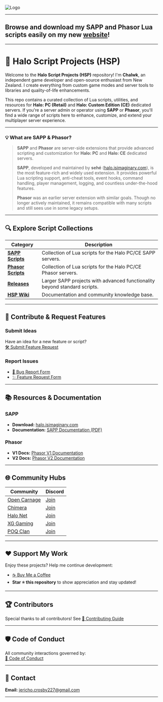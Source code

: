 ![Logo](https://i.imgur.com/t0W5aJe.png)

---

## Browse and download my **SAPP** and **Phasor** Lua scripts easily on my new [website](https://chalwk.github.io/website/hsp-repo/main.html)!

---

# 👾 Halo Script Projects (HSP)

Welcome to the **Halo Script Projects (HSP)** repository! I'm **Chalwk**, an independent game developer and open-source enthusiast from New Zealand. I create everything from custom game modes and server tools to libraries and quality-of-life enhancements.

This repo contains a curated collection of Lua scripts, utilities, and resources for **Halo: PC (Retail)** and **Halo: Custom Edition (CE)** dedicated servers. If you're a server admin or operator using **SAPP** or **Phasor**, you'll find a wide range of scripts here to enhance, customize, and extend your multiplayer server experience.

---

### **💡 What are SAPP & Phasor?**

> **SAPP** and **Phasor** are server-side extensions that provide advanced scripting and customization for **Halo: PC** and **Halo: CE** dedicated servers.
>
> **SAPP**, developed and maintained by **sehé** ([halo.isimaginary.com](http://halo.isimaginary.com)), is the most feature-rich and widely used extension. It provides powerful Lua scripting support, anti-cheat tools, event hooks, command handling, player management, logging, and countless under-the-hood features.
>
> **Phasor** was an earlier server extension with similar goals. Though no longer actively maintained, it remains compatible with many scripts and still sees use in some legacy setups.

---

## 🔍 Explore Script Collections
| **Category**                                                                                      | **Description**                                                           |
|---------------------------------------------------------------------------------------------------|---------------------------------------------------------------------------|
| [**SAPP Scripts**](https://github.com/Chalwk/HALO-SCRIPT-PROJECTS/tree/master/SAPP%20SCRIPTS)     | Collection of Lua scripts for the Halo PC/CE SAPP servers.                |
| [**Phasor Scripts**](https://github.com/Chalwk/HALO-SCRIPT-PROJECTS/tree/master/PHASOR%20SCRIPTS) | Collection of Lua scripts for the Halo PC/CE Phasor servers.              |
| [**Releases**](https://github.com/Chalwk/HALO-SCRIPT-PROJECTS/releases)                           | Larger SAPP projects with advanced functionality beyond standard scripts. |
| [**HSP Wiki**](https://github.com/Chalwk/HALO-SCRIPT-PROJECTS/wiki)                               | Documentation and community knowledge base.                               |

---

## 💬 Contribute & Request Features
### **Submit Ideas**
Have an idea for a new feature or script?  
[🛠️ Submit Feature Request](https://github.com/Chalwk/HALO-SCRIPT-PROJECTS/issues/new?template=FEATURE_REQUEST.yaml)

### **Report Issues**
- [🐞 Bug Report Form](https://github.com/Chalwk/HALO-SCRIPT-PROJECTS/issues/new?assignees=Chalwk&labels=Bug%2CNeeds+Triage&projects=&template=BUG_REPORT.yaml&title=%5BBUG%5D+%3Ctitle%3E)
- [✨ Feature Request Form](https://github.com/Chalwk/HALO-SCRIPT-PROJECTS/issues/new?assignees=Chalwk&labels=Feature%2CNeeds+Review&projects=&template=FEATURE_REQUEST.yaml&title=%5BFEATURE%5D+%3Ctitle%3E)

---

## 📚 Resources & Documentation
### **SAPP**
- **Download:** [halo.isimaginary.com](http://halo.isimaginary.com)
- **Documentation:** [SAPP Documentation (PDF)](http://halo.isimaginary.com/SAPP%20Documentation%20Revision%202.5.pdf)

### **Phasor**
- **V1 Docs:** [Phasor V1 Documentation](http://phasor.halonet.net/archive/docs/05x.html)
- **V2 Docs:** [Phasor V2 Documentation](http://phasor.halonet.net/archive/docs/200.html)

---

## 🌐 Community Hubs
| **Community**                                                                                      | **Discord**                                |
|----------------------------------------------------------------------------------------------------|--------------------------------------------|
| [Open Carnage](https://opencarnage.net)                                                            | [Join](https://discord.gg/2pf3Yjb)         |
| [Chimera](https://opencarnage.net/index.php?/topic/6916-chimera-download-source-code-and-discord/) | [Join](https://discord.gg/ZwQeBE2)         |
| [Halo Net](https://opencarnage.net)                                                                | [Join](https://discord.gg/sbSwAR8)         |
| [XG Gaming](https://www.xgclan.com)                                                                | [Join](https://discord.gg/djqM24x8)        |
| [POQ Clan](http://poqclan.com/)                                                                    | [Join](https://discord.com/invite/pTsKsEm) |

---

## ❤️ Support My Work
Enjoy these projects? Help me continue development:  
- [☕ Buy Me a Coffee](https://www.paypal.com/myaccount/transfer/pay)  
- **Star ⭐ this repository** to show appreciation and stay updated!

---

## 🏆 Contributors
Special thanks to all contributors! See [👥 Contributing Guide](https://github.com/Chalwk/HALO-SCRIPT-PROJECTS/blob/master/CONTRIBUTING.md)

---

## 🛡️ Code of Conduct
All community interactions governed by:  
[📜 Code of Conduct](https://github.com/Chalwk/HALO-SCRIPT-PROJECTS/blob/master/CODE_OF_CONDUCT.md)

---

## 📧 Contact
**Email:** [jericho.crosby227@gmail.com](mailto:jericho.crosby227@gmail.com)

---